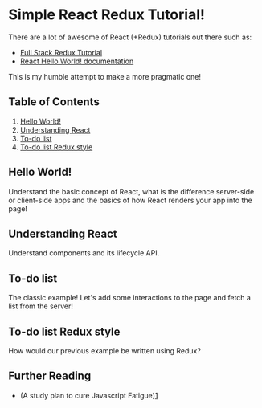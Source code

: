 # Simple React Redux Tutorial!

There are a lot of awesome of React (+Redux) tutorials out there such as:
* [Full Stack Redux Tutorial](http://teropa.info/blog/2015/09/10/full-stack-redux-tutorial.html)
* [React Hello World! documentation](https://facebook.github.io/react/docs/hello-world.html)

This is my humble attempt to make a more pragmatic one!

## Table of Contents

1. [Hello World!](#hello-world)
2. [Understanding React](#understanding-react)
3. [To-do list](#todo-list)
4. [To-do list Redux style](#todo-list-redux)

## Hello World!

Understand the basic concept of React, what is the difference server-side or client-side apps and the basics of how React renders your app into the page!

## Understanding React

Understand components and its lifecycle API.

## To-do list

The classic example! Let's add some interactions to the page and fetch a list from the server!

## To-do list Redux style

How would our previous example be written using Redux?


## Further Reading
* (A study plan to cure Javascript Fatigue)[1]

[1]: https://medium.com/@sachagreif/a-study-plan-to-cure-javascript-fatigue-8ad3a54f2eb1#.djem8j34q
